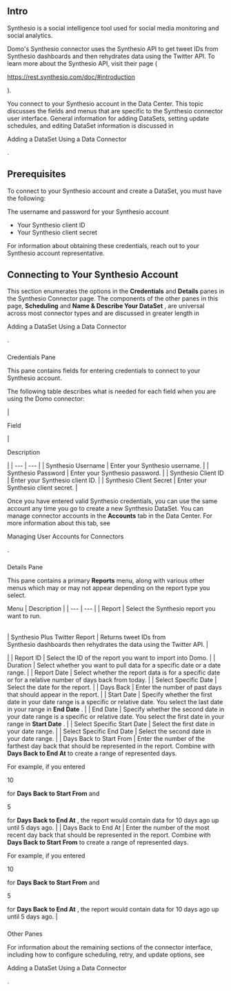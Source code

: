 

Intro
-------


 Synthesio is a social intelligence tool used for social media monitoring and social analytics.

Domo's Synthesio connector uses the Synthesio API to get tweet IDs from Synthesio dashboards and then rehydrates data using the Twitter API. To learn more about the Synthesio API, visit their page (

https://rest.synthesio.com/doc/#introduction

).


 You connect to your Synthesio account in the Data Center. This topic discusses the fields and menus that are specific to the Synthesio connector user interface. General information for adding DataSets, setting update schedules, and editing DataSet information is discussed in

Adding a DataSet Using a Data Connector

.


 Prerequisites
---------------

To connect to your Synthesio account and create a DataSet, you must have the following:

 The username and password for your Synthesio account
* Your Synthesio client ID
* Your Synthesio client secret

For information about obtaining these credentials, reach out to your Synthesio account representative.


 Connecting to Your Synthesio Account
--------------------------------------


 This section enumerates the options in the
 **Credentials**
 and
 **Details**
 panes in the Synthesio Connector page. The components of the other panes in this page,
 **Scheduling**
 and
 **Name & Describe Your DataSet**
 , are universal across most connector types and are discussed in greater length in

Adding a DataSet Using a Data Connector

.


###

Credentials Pane


 This pane contains fields for entering credentials to connect to your Synthesio account.


 The following table describes what is needed for each field when you are using the Domo connector:


|

Field

|

Description

|
| --- | --- |
|
 Synthesio Username
  |
 Enter your Synthesio username.
  |
|
 Synthesio Password
  |
 Enter your Synthesio password.
  |
|
 Synthesio Client ID
  |
 Enter your Synthesio client ID.
  |
|
 Synthesio Client Secret
  |
 Enter your Synthesio client secret.
  |


 Once you have entered valid Synthesio credentials, you can use the same account any time you go to create a new Synthesio DataSet. You can manage connector accounts in the
 **Accounts**
 tab in the Data Center. For more information about this tab, see

Managing User Accounts for Connectors

.


###
 Details Pane

This pane contains a primary
 **Reports**
 menu, along with various other menus which may or may not appear depending on the report type you select.


 Menu
  |
 Description
  |
| --- | --- |
|
 Report
  |
 Select the Synthesio report you want to run.


|  |  |
| --- | --- |
|
 Synthesio Plus Twitter Report
  |
 Returns tweet IDs from Synthesio dashboards then rehydrates the data using the Twitter API.
  |

|
|
 Report ID
  |
 Select the ID of the report you want to import into Domo.
  |
|
 Duration
  |
 Select whether you want to pull data for a specific date or a date range.
  |
|
 Report Date
  |
 Select whether the report data is for a specific date or for a relative number of days back from today.
  |
|
 Select Specific Date
  |
 Select the date for the report.
  |
|
 Days Back
  |
 Enter the number of past days that should appear in the report.
  |
|
 Start Date
  |
 Specify whether the first date in your date range is a specific or relative date. You select the last date in your range in
 **End Date**
 .
  |
|
 End Date
  |
 Specify whether the second date in your date range is a specific or relative date. You select the first date in your range in
 **Start Date**
 .
  |
|
 Select Specific Start Date
  |
 Select the first date in your date range.
  |
|
 Select Specific End Date
  |
 Select the second date in your date range.
  |
|
 Days Back to Start From
  |
 Enter the number of the farthest day back that should be represented in the report. Combine with
 **Days Back to End At**
 to create a range of represented days.


 For example, if you entered

10

for
 **Days Back to Start From**
 and

5

for
 **Days Back to End At**
 , the report would contain data for 10 days ago up until 5 days ago.
  |
|
 Days Back to End At
  |
 Enter the number of the most recent day back that should be represented in the report. Combine with
 **Days Back to Start From**
 to create a range of represented days.


 For example, if you entered

10

for
 **Days Back to Start From**
 and

5

for
 **Days Back to End At**
 , the report would contain data for 10 days ago up until 5 days ago.
  |


###
 Other Panes

For information about the remaining sections of the connector interface, including how to configure scheduling, retry, and update options, see

Adding a DataSet Using a Data Connector

.

